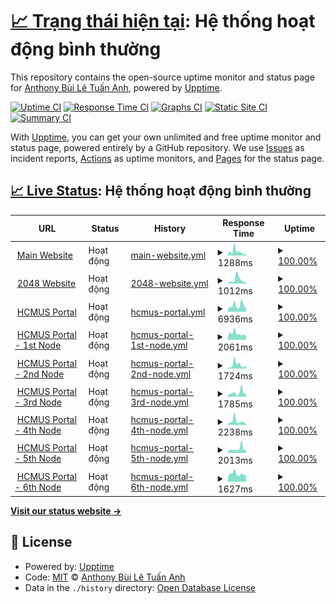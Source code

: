 # [📈 Trạng thái hiện tại](https://status.builetuananh.name.vn): <!--live status--> **Hệ thống hoạt động bình thường**

This repository contains the open-source uptime monitor and status page for [Anthony Bùi Lê Tuấn Anh](https://www.builetuananh.name.vn), powered by [Upptime](https://github.com/upptime/upptime).

[![Uptime CI](https://github.com/anthony2708/status/workflows/Uptime%20CI/badge.svg)](https://github.com/anthony2708/status/actions?query=workflow%3A%22Uptime+CI%22)
[![Response Time CI](https://github.com/anthony2708/status/workflows/Response%20Time%20CI/badge.svg)](https://github.com/anthony2708/status/actions?query=workflow%3A%22Response+Time+CI%22)
[![Graphs CI](https://github.com/anthony2708/status/workflows/Graphs%20CI/badge.svg)](https://github.com/anthony2708/status/actions?query=workflow%3A%22Graphs+CI%22)
[![Static Site CI](https://github.com/anthony2708/status/workflows/Static%20Site%20CI/badge.svg)](https://github.com/anthony2708/status/actions?query=workflow%3A%22Static+Site+CI%22)
[![Summary CI](https://github.com/anthony2708/status/workflows/Summary%20CI/badge.svg)](https://github.com/anthony2708/status/actions?query=workflow%3A%22Summary+CI%22)

With [Upptime](https://upptime.js.org), you can get your own unlimited and free uptime monitor and status page, powered entirely by a GitHub repository. We use [Issues](https://github.com/anthony2708/status/issues) as incident reports, [Actions](https://github.com/anthony2708/status/actions) as uptime monitors, and [Pages](https://status.builetuananh.name.vn) for the status page.

## [📈 Live Status](https://demo.upptime.js.org): <!--live status--> **Hệ thống hoạt động bình thường**

<!--start: status pages-->
<!-- This summary is generated by Upptime (https://github.com/upptime/upptime) -->
<!-- Do not edit this manually, your changes will be overwritten -->
<!-- prettier-ignore -->
| URL | Status | History | Response Time | Uptime |
| --- | ------ | ------- | ------------- | ------ |
| <img alt="" src="https://icons.duckduckgo.com/ip3/www.builetuananh.name.vn.ico" height="13"> [Main Website](https://www.builetuananh.name.vn) | Hoạt động | [main-website.yml](https://github.com/anthony2708/status/commits/HEAD/history/main-website.yml) | <details><summary><img alt="Response time graph" src="./graphs/main-website/response-time-week.png" height="20"> 1288ms</summary><br><a href="https://status.builetuananh.name.vn/history/main-website"><img alt="Response time 801" src="https://img.shields.io/endpoint?url=https%3A%2F%2Fraw.githubusercontent.com%2Fanthony2708%2Fstatus%2FHEAD%2Fapi%2Fmain-website%2Fresponse-time.json"></a><br><a href="https://status.builetuananh.name.vn/history/main-website"><img alt="24-hour response time 879" src="https://img.shields.io/endpoint?url=https%3A%2F%2Fraw.githubusercontent.com%2Fanthony2708%2Fstatus%2FHEAD%2Fapi%2Fmain-website%2Fresponse-time-day.json"></a><br><a href="https://status.builetuananh.name.vn/history/main-website"><img alt="7-day response time 1288" src="https://img.shields.io/endpoint?url=https%3A%2F%2Fraw.githubusercontent.com%2Fanthony2708%2Fstatus%2FHEAD%2Fapi%2Fmain-website%2Fresponse-time-week.json"></a><br><a href="https://status.builetuananh.name.vn/history/main-website"><img alt="30-day response time 897" src="https://img.shields.io/endpoint?url=https%3A%2F%2Fraw.githubusercontent.com%2Fanthony2708%2Fstatus%2FHEAD%2Fapi%2Fmain-website%2Fresponse-time-month.json"></a><br><a href="https://status.builetuananh.name.vn/history/main-website"><img alt="1-year response time 801" src="https://img.shields.io/endpoint?url=https%3A%2F%2Fraw.githubusercontent.com%2Fanthony2708%2Fstatus%2FHEAD%2Fapi%2Fmain-website%2Fresponse-time-year.json"></a></details> | <details><summary><a href="https://status.builetuananh.name.vn/history/main-website">100.00%</a></summary><a href="https://status.builetuananh.name.vn/history/main-website"><img alt="All-time uptime 99.89%" src="https://img.shields.io/endpoint?url=https%3A%2F%2Fraw.githubusercontent.com%2Fanthony2708%2Fstatus%2FHEAD%2Fapi%2Fmain-website%2Fuptime.json"></a><br><a href="https://status.builetuananh.name.vn/history/main-website"><img alt="24-hour uptime 100.00%" src="https://img.shields.io/endpoint?url=https%3A%2F%2Fraw.githubusercontent.com%2Fanthony2708%2Fstatus%2FHEAD%2Fapi%2Fmain-website%2Fuptime-day.json"></a><br><a href="https://status.builetuananh.name.vn/history/main-website"><img alt="7-day uptime 100.00%" src="https://img.shields.io/endpoint?url=https%3A%2F%2Fraw.githubusercontent.com%2Fanthony2708%2Fstatus%2FHEAD%2Fapi%2Fmain-website%2Fuptime-week.json"></a><br><a href="https://status.builetuananh.name.vn/history/main-website"><img alt="30-day uptime 100.00%" src="https://img.shields.io/endpoint?url=https%3A%2F%2Fraw.githubusercontent.com%2Fanthony2708%2Fstatus%2FHEAD%2Fapi%2Fmain-website%2Fuptime-month.json"></a><br><a href="https://status.builetuananh.name.vn/history/main-website"><img alt="1-year uptime 99.89%" src="https://img.shields.io/endpoint?url=https%3A%2F%2Fraw.githubusercontent.com%2Fanthony2708%2Fstatus%2FHEAD%2Fapi%2Fmain-website%2Fuptime-year.json"></a></details>
| <img alt="" src="https://icons.duckduckgo.com/ip3/2048.builetuananh.name.vn.ico" height="13"> [2048 Website](https://2048.builetuananh.name.vn) | Hoạt động | [2048-website.yml](https://github.com/anthony2708/status/commits/HEAD/history/2048-website.yml) | <details><summary><img alt="Response time graph" src="./graphs/2048-website/response-time-week.png" height="20"> 1012ms</summary><br><a href="https://status.builetuananh.name.vn/history/2048-website"><img alt="Response time 786" src="https://img.shields.io/endpoint?url=https%3A%2F%2Fraw.githubusercontent.com%2Fanthony2708%2Fstatus%2FHEAD%2Fapi%2F2048-website%2Fresponse-time.json"></a><br><a href="https://status.builetuananh.name.vn/history/2048-website"><img alt="24-hour response time 558" src="https://img.shields.io/endpoint?url=https%3A%2F%2Fraw.githubusercontent.com%2Fanthony2708%2Fstatus%2FHEAD%2Fapi%2F2048-website%2Fresponse-time-day.json"></a><br><a href="https://status.builetuananh.name.vn/history/2048-website"><img alt="7-day response time 1012" src="https://img.shields.io/endpoint?url=https%3A%2F%2Fraw.githubusercontent.com%2Fanthony2708%2Fstatus%2FHEAD%2Fapi%2F2048-website%2Fresponse-time-week.json"></a><br><a href="https://status.builetuananh.name.vn/history/2048-website"><img alt="30-day response time 1063" src="https://img.shields.io/endpoint?url=https%3A%2F%2Fraw.githubusercontent.com%2Fanthony2708%2Fstatus%2FHEAD%2Fapi%2F2048-website%2Fresponse-time-month.json"></a><br><a href="https://status.builetuananh.name.vn/history/2048-website"><img alt="1-year response time 786" src="https://img.shields.io/endpoint?url=https%3A%2F%2Fraw.githubusercontent.com%2Fanthony2708%2Fstatus%2FHEAD%2Fapi%2F2048-website%2Fresponse-time-year.json"></a></details> | <details><summary><a href="https://status.builetuananh.name.vn/history/2048-website">100.00%</a></summary><a href="https://status.builetuananh.name.vn/history/2048-website"><img alt="All-time uptime 88.55%" src="https://img.shields.io/endpoint?url=https%3A%2F%2Fraw.githubusercontent.com%2Fanthony2708%2Fstatus%2FHEAD%2Fapi%2F2048-website%2Fuptime.json"></a><br><a href="https://status.builetuananh.name.vn/history/2048-website"><img alt="24-hour uptime 100.00%" src="https://img.shields.io/endpoint?url=https%3A%2F%2Fraw.githubusercontent.com%2Fanthony2708%2Fstatus%2FHEAD%2Fapi%2F2048-website%2Fuptime-day.json"></a><br><a href="https://status.builetuananh.name.vn/history/2048-website"><img alt="7-day uptime 100.00%" src="https://img.shields.io/endpoint?url=https%3A%2F%2Fraw.githubusercontent.com%2Fanthony2708%2Fstatus%2FHEAD%2Fapi%2F2048-website%2Fuptime-week.json"></a><br><a href="https://status.builetuananh.name.vn/history/2048-website"><img alt="30-day uptime 90.12%" src="https://img.shields.io/endpoint?url=https%3A%2F%2Fraw.githubusercontent.com%2Fanthony2708%2Fstatus%2FHEAD%2Fapi%2F2048-website%2Fuptime-month.json"></a><br><a href="https://status.builetuananh.name.vn/history/2048-website"><img alt="1-year uptime 88.55%" src="https://img.shields.io/endpoint?url=https%3A%2F%2Fraw.githubusercontent.com%2Fanthony2708%2Fstatus%2FHEAD%2Fapi%2F2048-website%2Fuptime-year.json"></a></details>
| <img alt="" src="https://icons.duckduckgo.com/ip3/portal.hcmus.edu.vn.ico" height="13"> [HCMUS Portal](https://portal.hcmus.edu.vn) | Hoạt động | [hcmus-portal.yml](https://github.com/anthony2708/status/commits/HEAD/history/hcmus-portal.yml) | <details><summary><img alt="Response time graph" src="./graphs/hcmus-portal/response-time-week.png" height="20"> 6936ms</summary><br><a href="https://status.builetuananh.name.vn/history/hcmus-portal"><img alt="Response time 6438" src="https://img.shields.io/endpoint?url=https%3A%2F%2Fraw.githubusercontent.com%2Fanthony2708%2Fstatus%2FHEAD%2Fapi%2Fhcmus-portal%2Fresponse-time.json"></a><br><a href="https://status.builetuananh.name.vn/history/hcmus-portal"><img alt="24-hour response time 6964" src="https://img.shields.io/endpoint?url=https%3A%2F%2Fraw.githubusercontent.com%2Fanthony2708%2Fstatus%2FHEAD%2Fapi%2Fhcmus-portal%2Fresponse-time-day.json"></a><br><a href="https://status.builetuananh.name.vn/history/hcmus-portal"><img alt="7-day response time 6936" src="https://img.shields.io/endpoint?url=https%3A%2F%2Fraw.githubusercontent.com%2Fanthony2708%2Fstatus%2FHEAD%2Fapi%2Fhcmus-portal%2Fresponse-time-week.json"></a><br><a href="https://status.builetuananh.name.vn/history/hcmus-portal"><img alt="30-day response time 7171" src="https://img.shields.io/endpoint?url=https%3A%2F%2Fraw.githubusercontent.com%2Fanthony2708%2Fstatus%2FHEAD%2Fapi%2Fhcmus-portal%2Fresponse-time-month.json"></a><br><a href="https://status.builetuananh.name.vn/history/hcmus-portal"><img alt="1-year response time 6438" src="https://img.shields.io/endpoint?url=https%3A%2F%2Fraw.githubusercontent.com%2Fanthony2708%2Fstatus%2FHEAD%2Fapi%2Fhcmus-portal%2Fresponse-time-year.json"></a></details> | <details><summary><a href="https://status.builetuananh.name.vn/history/hcmus-portal">100.00%</a></summary><a href="https://status.builetuananh.name.vn/history/hcmus-portal"><img alt="All-time uptime 99.84%" src="https://img.shields.io/endpoint?url=https%3A%2F%2Fraw.githubusercontent.com%2Fanthony2708%2Fstatus%2FHEAD%2Fapi%2Fhcmus-portal%2Fuptime.json"></a><br><a href="https://status.builetuananh.name.vn/history/hcmus-portal"><img alt="24-hour uptime 100.00%" src="https://img.shields.io/endpoint?url=https%3A%2F%2Fraw.githubusercontent.com%2Fanthony2708%2Fstatus%2FHEAD%2Fapi%2Fhcmus-portal%2Fuptime-day.json"></a><br><a href="https://status.builetuananh.name.vn/history/hcmus-portal"><img alt="7-day uptime 100.00%" src="https://img.shields.io/endpoint?url=https%3A%2F%2Fraw.githubusercontent.com%2Fanthony2708%2Fstatus%2FHEAD%2Fapi%2Fhcmus-portal%2Fuptime-week.json"></a><br><a href="https://status.builetuananh.name.vn/history/hcmus-portal"><img alt="30-day uptime 100.00%" src="https://img.shields.io/endpoint?url=https%3A%2F%2Fraw.githubusercontent.com%2Fanthony2708%2Fstatus%2FHEAD%2Fapi%2Fhcmus-portal%2Fuptime-month.json"></a><br><a href="https://status.builetuananh.name.vn/history/hcmus-portal"><img alt="1-year uptime 99.84%" src="https://img.shields.io/endpoint?url=https%3A%2F%2Fraw.githubusercontent.com%2Fanthony2708%2Fstatus%2FHEAD%2Fapi%2Fhcmus-portal%2Fuptime-year.json"></a></details>
| <img alt="" src="https://icons.duckduckgo.com/ip3/portal1.hcmus.edu.vn.ico" height="13"> [HCMUS Portal - 1st Node](https://portal1.hcmus.edu.vn) | Hoạt động | [hcmus-portal-1st-node.yml](https://github.com/anthony2708/status/commits/HEAD/history/hcmus-portal-1st-node.yml) | <details><summary><img alt="Response time graph" src="./graphs/hcmus-portal-1st-node/response-time-week.png" height="20"> 2061ms</summary><br><a href="https://status.builetuananh.name.vn/history/hcmus-portal-1st-node"><img alt="Response time 2170" src="https://img.shields.io/endpoint?url=https%3A%2F%2Fraw.githubusercontent.com%2Fanthony2708%2Fstatus%2FHEAD%2Fapi%2Fhcmus-portal-1st-node%2Fresponse-time.json"></a><br><a href="https://status.builetuananh.name.vn/history/hcmus-portal-1st-node"><img alt="24-hour response time 1898" src="https://img.shields.io/endpoint?url=https%3A%2F%2Fraw.githubusercontent.com%2Fanthony2708%2Fstatus%2FHEAD%2Fapi%2Fhcmus-portal-1st-node%2Fresponse-time-day.json"></a><br><a href="https://status.builetuananh.name.vn/history/hcmus-portal-1st-node"><img alt="7-day response time 2061" src="https://img.shields.io/endpoint?url=https%3A%2F%2Fraw.githubusercontent.com%2Fanthony2708%2Fstatus%2FHEAD%2Fapi%2Fhcmus-portal-1st-node%2Fresponse-time-week.json"></a><br><a href="https://status.builetuananh.name.vn/history/hcmus-portal-1st-node"><img alt="30-day response time 2202" src="https://img.shields.io/endpoint?url=https%3A%2F%2Fraw.githubusercontent.com%2Fanthony2708%2Fstatus%2FHEAD%2Fapi%2Fhcmus-portal-1st-node%2Fresponse-time-month.json"></a><br><a href="https://status.builetuananh.name.vn/history/hcmus-portal-1st-node"><img alt="1-year response time 2170" src="https://img.shields.io/endpoint?url=https%3A%2F%2Fraw.githubusercontent.com%2Fanthony2708%2Fstatus%2FHEAD%2Fapi%2Fhcmus-portal-1st-node%2Fresponse-time-year.json"></a></details> | <details><summary><a href="https://status.builetuananh.name.vn/history/hcmus-portal-1st-node">100.00%</a></summary><a href="https://status.builetuananh.name.vn/history/hcmus-portal-1st-node"><img alt="All-time uptime 99.86%" src="https://img.shields.io/endpoint?url=https%3A%2F%2Fraw.githubusercontent.com%2Fanthony2708%2Fstatus%2FHEAD%2Fapi%2Fhcmus-portal-1st-node%2Fuptime.json"></a><br><a href="https://status.builetuananh.name.vn/history/hcmus-portal-1st-node"><img alt="24-hour uptime 100.00%" src="https://img.shields.io/endpoint?url=https%3A%2F%2Fraw.githubusercontent.com%2Fanthony2708%2Fstatus%2FHEAD%2Fapi%2Fhcmus-portal-1st-node%2Fuptime-day.json"></a><br><a href="https://status.builetuananh.name.vn/history/hcmus-portal-1st-node"><img alt="7-day uptime 100.00%" src="https://img.shields.io/endpoint?url=https%3A%2F%2Fraw.githubusercontent.com%2Fanthony2708%2Fstatus%2FHEAD%2Fapi%2Fhcmus-portal-1st-node%2Fuptime-week.json"></a><br><a href="https://status.builetuananh.name.vn/history/hcmus-portal-1st-node"><img alt="30-day uptime 100.00%" src="https://img.shields.io/endpoint?url=https%3A%2F%2Fraw.githubusercontent.com%2Fanthony2708%2Fstatus%2FHEAD%2Fapi%2Fhcmus-portal-1st-node%2Fuptime-month.json"></a><br><a href="https://status.builetuananh.name.vn/history/hcmus-portal-1st-node"><img alt="1-year uptime 99.86%" src="https://img.shields.io/endpoint?url=https%3A%2F%2Fraw.githubusercontent.com%2Fanthony2708%2Fstatus%2FHEAD%2Fapi%2Fhcmus-portal-1st-node%2Fuptime-year.json"></a></details>
| <img alt="" src="https://icons.duckduckgo.com/ip3/portal2.hcmus.edu.vn.ico" height="13"> [HCMUS Portal - 2nd Node](https://portal2.hcmus.edu.vn) | Hoạt động | [hcmus-portal-2nd-node.yml](https://github.com/anthony2708/status/commits/HEAD/history/hcmus-portal-2nd-node.yml) | <details><summary><img alt="Response time graph" src="./graphs/hcmus-portal-2nd-node/response-time-week.png" height="20"> 1724ms</summary><br><a href="https://status.builetuananh.name.vn/history/hcmus-portal-2nd-node"><img alt="Response time 1974" src="https://img.shields.io/endpoint?url=https%3A%2F%2Fraw.githubusercontent.com%2Fanthony2708%2Fstatus%2FHEAD%2Fapi%2Fhcmus-portal-2nd-node%2Fresponse-time.json"></a><br><a href="https://status.builetuananh.name.vn/history/hcmus-portal-2nd-node"><img alt="24-hour response time 3138" src="https://img.shields.io/endpoint?url=https%3A%2F%2Fraw.githubusercontent.com%2Fanthony2708%2Fstatus%2FHEAD%2Fapi%2Fhcmus-portal-2nd-node%2Fresponse-time-day.json"></a><br><a href="https://status.builetuananh.name.vn/history/hcmus-portal-2nd-node"><img alt="7-day response time 1724" src="https://img.shields.io/endpoint?url=https%3A%2F%2Fraw.githubusercontent.com%2Fanthony2708%2Fstatus%2FHEAD%2Fapi%2Fhcmus-portal-2nd-node%2Fresponse-time-week.json"></a><br><a href="https://status.builetuananh.name.vn/history/hcmus-portal-2nd-node"><img alt="30-day response time 1667" src="https://img.shields.io/endpoint?url=https%3A%2F%2Fraw.githubusercontent.com%2Fanthony2708%2Fstatus%2FHEAD%2Fapi%2Fhcmus-portal-2nd-node%2Fresponse-time-month.json"></a><br><a href="https://status.builetuananh.name.vn/history/hcmus-portal-2nd-node"><img alt="1-year response time 1974" src="https://img.shields.io/endpoint?url=https%3A%2F%2Fraw.githubusercontent.com%2Fanthony2708%2Fstatus%2FHEAD%2Fapi%2Fhcmus-portal-2nd-node%2Fresponse-time-year.json"></a></details> | <details><summary><a href="https://status.builetuananh.name.vn/history/hcmus-portal-2nd-node">100.00%</a></summary><a href="https://status.builetuananh.name.vn/history/hcmus-portal-2nd-node"><img alt="All-time uptime 99.86%" src="https://img.shields.io/endpoint?url=https%3A%2F%2Fraw.githubusercontent.com%2Fanthony2708%2Fstatus%2FHEAD%2Fapi%2Fhcmus-portal-2nd-node%2Fuptime.json"></a><br><a href="https://status.builetuananh.name.vn/history/hcmus-portal-2nd-node"><img alt="24-hour uptime 100.00%" src="https://img.shields.io/endpoint?url=https%3A%2F%2Fraw.githubusercontent.com%2Fanthony2708%2Fstatus%2FHEAD%2Fapi%2Fhcmus-portal-2nd-node%2Fuptime-day.json"></a><br><a href="https://status.builetuananh.name.vn/history/hcmus-portal-2nd-node"><img alt="7-day uptime 100.00%" src="https://img.shields.io/endpoint?url=https%3A%2F%2Fraw.githubusercontent.com%2Fanthony2708%2Fstatus%2FHEAD%2Fapi%2Fhcmus-portal-2nd-node%2Fuptime-week.json"></a><br><a href="https://status.builetuananh.name.vn/history/hcmus-portal-2nd-node"><img alt="30-day uptime 100.00%" src="https://img.shields.io/endpoint?url=https%3A%2F%2Fraw.githubusercontent.com%2Fanthony2708%2Fstatus%2FHEAD%2Fapi%2Fhcmus-portal-2nd-node%2Fuptime-month.json"></a><br><a href="https://status.builetuananh.name.vn/history/hcmus-portal-2nd-node"><img alt="1-year uptime 99.86%" src="https://img.shields.io/endpoint?url=https%3A%2F%2Fraw.githubusercontent.com%2Fanthony2708%2Fstatus%2FHEAD%2Fapi%2Fhcmus-portal-2nd-node%2Fuptime-year.json"></a></details>
| <img alt="" src="https://icons.duckduckgo.com/ip3/portal3.hcmus.edu.vn.ico" height="13"> [HCMUS Portal - 3rd Node](https://portal3.hcmus.edu.vn) | Hoạt động | [hcmus-portal-3rd-node.yml](https://github.com/anthony2708/status/commits/HEAD/history/hcmus-portal-3rd-node.yml) | <details><summary><img alt="Response time graph" src="./graphs/hcmus-portal-3rd-node/response-time-week.png" height="20"> 1785ms</summary><br><a href="https://status.builetuananh.name.vn/history/hcmus-portal-3rd-node"><img alt="Response time 2170" src="https://img.shields.io/endpoint?url=https%3A%2F%2Fraw.githubusercontent.com%2Fanthony2708%2Fstatus%2FHEAD%2Fapi%2Fhcmus-portal-3rd-node%2Fresponse-time.json"></a><br><a href="https://status.builetuananh.name.vn/history/hcmus-portal-3rd-node"><img alt="24-hour response time 587" src="https://img.shields.io/endpoint?url=https%3A%2F%2Fraw.githubusercontent.com%2Fanthony2708%2Fstatus%2FHEAD%2Fapi%2Fhcmus-portal-3rd-node%2Fresponse-time-day.json"></a><br><a href="https://status.builetuananh.name.vn/history/hcmus-portal-3rd-node"><img alt="7-day response time 1785" src="https://img.shields.io/endpoint?url=https%3A%2F%2Fraw.githubusercontent.com%2Fanthony2708%2Fstatus%2FHEAD%2Fapi%2Fhcmus-portal-3rd-node%2Fresponse-time-week.json"></a><br><a href="https://status.builetuananh.name.vn/history/hcmus-portal-3rd-node"><img alt="30-day response time 1953" src="https://img.shields.io/endpoint?url=https%3A%2F%2Fraw.githubusercontent.com%2Fanthony2708%2Fstatus%2FHEAD%2Fapi%2Fhcmus-portal-3rd-node%2Fresponse-time-month.json"></a><br><a href="https://status.builetuananh.name.vn/history/hcmus-portal-3rd-node"><img alt="1-year response time 2170" src="https://img.shields.io/endpoint?url=https%3A%2F%2Fraw.githubusercontent.com%2Fanthony2708%2Fstatus%2FHEAD%2Fapi%2Fhcmus-portal-3rd-node%2Fresponse-time-year.json"></a></details> | <details><summary><a href="https://status.builetuananh.name.vn/history/hcmus-portal-3rd-node">100.00%</a></summary><a href="https://status.builetuananh.name.vn/history/hcmus-portal-3rd-node"><img alt="All-time uptime 99.87%" src="https://img.shields.io/endpoint?url=https%3A%2F%2Fraw.githubusercontent.com%2Fanthony2708%2Fstatus%2FHEAD%2Fapi%2Fhcmus-portal-3rd-node%2Fuptime.json"></a><br><a href="https://status.builetuananh.name.vn/history/hcmus-portal-3rd-node"><img alt="24-hour uptime 100.00%" src="https://img.shields.io/endpoint?url=https%3A%2F%2Fraw.githubusercontent.com%2Fanthony2708%2Fstatus%2FHEAD%2Fapi%2Fhcmus-portal-3rd-node%2Fuptime-day.json"></a><br><a href="https://status.builetuananh.name.vn/history/hcmus-portal-3rd-node"><img alt="7-day uptime 100.00%" src="https://img.shields.io/endpoint?url=https%3A%2F%2Fraw.githubusercontent.com%2Fanthony2708%2Fstatus%2FHEAD%2Fapi%2Fhcmus-portal-3rd-node%2Fuptime-week.json"></a><br><a href="https://status.builetuananh.name.vn/history/hcmus-portal-3rd-node"><img alt="30-day uptime 100.00%" src="https://img.shields.io/endpoint?url=https%3A%2F%2Fraw.githubusercontent.com%2Fanthony2708%2Fstatus%2FHEAD%2Fapi%2Fhcmus-portal-3rd-node%2Fuptime-month.json"></a><br><a href="https://status.builetuananh.name.vn/history/hcmus-portal-3rd-node"><img alt="1-year uptime 99.87%" src="https://img.shields.io/endpoint?url=https%3A%2F%2Fraw.githubusercontent.com%2Fanthony2708%2Fstatus%2FHEAD%2Fapi%2Fhcmus-portal-3rd-node%2Fuptime-year.json"></a></details>
| <img alt="" src="https://icons.duckduckgo.com/ip3/portal4.hcmus.edu.vn.ico" height="13"> [HCMUS Portal - 4th Node](https://portal4.hcmus.edu.vn) | Hoạt động | [hcmus-portal-4th-node.yml](https://github.com/anthony2708/status/commits/HEAD/history/hcmus-portal-4th-node.yml) | <details><summary><img alt="Response time graph" src="./graphs/hcmus-portal-4th-node/response-time-week.png" height="20"> 2238ms</summary><br><a href="https://status.builetuananh.name.vn/history/hcmus-portal-4th-node"><img alt="Response time 2130" src="https://img.shields.io/endpoint?url=https%3A%2F%2Fraw.githubusercontent.com%2Fanthony2708%2Fstatus%2FHEAD%2Fapi%2Fhcmus-portal-4th-node%2Fresponse-time.json"></a><br><a href="https://status.builetuananh.name.vn/history/hcmus-portal-4th-node"><img alt="24-hour response time 2018" src="https://img.shields.io/endpoint?url=https%3A%2F%2Fraw.githubusercontent.com%2Fanthony2708%2Fstatus%2FHEAD%2Fapi%2Fhcmus-portal-4th-node%2Fresponse-time-day.json"></a><br><a href="https://status.builetuananh.name.vn/history/hcmus-portal-4th-node"><img alt="7-day response time 2238" src="https://img.shields.io/endpoint?url=https%3A%2F%2Fraw.githubusercontent.com%2Fanthony2708%2Fstatus%2FHEAD%2Fapi%2Fhcmus-portal-4th-node%2Fresponse-time-week.json"></a><br><a href="https://status.builetuananh.name.vn/history/hcmus-portal-4th-node"><img alt="30-day response time 2120" src="https://img.shields.io/endpoint?url=https%3A%2F%2Fraw.githubusercontent.com%2Fanthony2708%2Fstatus%2FHEAD%2Fapi%2Fhcmus-portal-4th-node%2Fresponse-time-month.json"></a><br><a href="https://status.builetuananh.name.vn/history/hcmus-portal-4th-node"><img alt="1-year response time 2130" src="https://img.shields.io/endpoint?url=https%3A%2F%2Fraw.githubusercontent.com%2Fanthony2708%2Fstatus%2FHEAD%2Fapi%2Fhcmus-portal-4th-node%2Fresponse-time-year.json"></a></details> | <details><summary><a href="https://status.builetuananh.name.vn/history/hcmus-portal-4th-node">100.00%</a></summary><a href="https://status.builetuananh.name.vn/history/hcmus-portal-4th-node"><img alt="All-time uptime 99.89%" src="https://img.shields.io/endpoint?url=https%3A%2F%2Fraw.githubusercontent.com%2Fanthony2708%2Fstatus%2FHEAD%2Fapi%2Fhcmus-portal-4th-node%2Fuptime.json"></a><br><a href="https://status.builetuananh.name.vn/history/hcmus-portal-4th-node"><img alt="24-hour uptime 100.00%" src="https://img.shields.io/endpoint?url=https%3A%2F%2Fraw.githubusercontent.com%2Fanthony2708%2Fstatus%2FHEAD%2Fapi%2Fhcmus-portal-4th-node%2Fuptime-day.json"></a><br><a href="https://status.builetuananh.name.vn/history/hcmus-portal-4th-node"><img alt="7-day uptime 100.00%" src="https://img.shields.io/endpoint?url=https%3A%2F%2Fraw.githubusercontent.com%2Fanthony2708%2Fstatus%2FHEAD%2Fapi%2Fhcmus-portal-4th-node%2Fuptime-week.json"></a><br><a href="https://status.builetuananh.name.vn/history/hcmus-portal-4th-node"><img alt="30-day uptime 100.00%" src="https://img.shields.io/endpoint?url=https%3A%2F%2Fraw.githubusercontent.com%2Fanthony2708%2Fstatus%2FHEAD%2Fapi%2Fhcmus-portal-4th-node%2Fuptime-month.json"></a><br><a href="https://status.builetuananh.name.vn/history/hcmus-portal-4th-node"><img alt="1-year uptime 99.89%" src="https://img.shields.io/endpoint?url=https%3A%2F%2Fraw.githubusercontent.com%2Fanthony2708%2Fstatus%2FHEAD%2Fapi%2Fhcmus-portal-4th-node%2Fuptime-year.json"></a></details>
| <img alt="" src="https://icons.duckduckgo.com/ip3/portal5.hcmus.edu.vn.ico" height="13"> [HCMUS Portal - 5th Node](https://portal5.hcmus.edu.vn) | Hoạt động | [hcmus-portal-5th-node.yml](https://github.com/anthony2708/status/commits/HEAD/history/hcmus-portal-5th-node.yml) | <details><summary><img alt="Response time graph" src="./graphs/hcmus-portal-5th-node/response-time-week.png" height="20"> 2013ms</summary><br><a href="https://status.builetuananh.name.vn/history/hcmus-portal-5th-node"><img alt="Response time 2031" src="https://img.shields.io/endpoint?url=https%3A%2F%2Fraw.githubusercontent.com%2Fanthony2708%2Fstatus%2FHEAD%2Fapi%2Fhcmus-portal-5th-node%2Fresponse-time.json"></a><br><a href="https://status.builetuananh.name.vn/history/hcmus-portal-5th-node"><img alt="24-hour response time 1891" src="https://img.shields.io/endpoint?url=https%3A%2F%2Fraw.githubusercontent.com%2Fanthony2708%2Fstatus%2FHEAD%2Fapi%2Fhcmus-portal-5th-node%2Fresponse-time-day.json"></a><br><a href="https://status.builetuananh.name.vn/history/hcmus-portal-5th-node"><img alt="7-day response time 2013" src="https://img.shields.io/endpoint?url=https%3A%2F%2Fraw.githubusercontent.com%2Fanthony2708%2Fstatus%2FHEAD%2Fapi%2Fhcmus-portal-5th-node%2Fresponse-time-week.json"></a><br><a href="https://status.builetuananh.name.vn/history/hcmus-portal-5th-node"><img alt="30-day response time 2154" src="https://img.shields.io/endpoint?url=https%3A%2F%2Fraw.githubusercontent.com%2Fanthony2708%2Fstatus%2FHEAD%2Fapi%2Fhcmus-portal-5th-node%2Fresponse-time-month.json"></a><br><a href="https://status.builetuananh.name.vn/history/hcmus-portal-5th-node"><img alt="1-year response time 2031" src="https://img.shields.io/endpoint?url=https%3A%2F%2Fraw.githubusercontent.com%2Fanthony2708%2Fstatus%2FHEAD%2Fapi%2Fhcmus-portal-5th-node%2Fresponse-time-year.json"></a></details> | <details><summary><a href="https://status.builetuananh.name.vn/history/hcmus-portal-5th-node">100.00%</a></summary><a href="https://status.builetuananh.name.vn/history/hcmus-portal-5th-node"><img alt="All-time uptime 99.89%" src="https://img.shields.io/endpoint?url=https%3A%2F%2Fraw.githubusercontent.com%2Fanthony2708%2Fstatus%2FHEAD%2Fapi%2Fhcmus-portal-5th-node%2Fuptime.json"></a><br><a href="https://status.builetuananh.name.vn/history/hcmus-portal-5th-node"><img alt="24-hour uptime 100.00%" src="https://img.shields.io/endpoint?url=https%3A%2F%2Fraw.githubusercontent.com%2Fanthony2708%2Fstatus%2FHEAD%2Fapi%2Fhcmus-portal-5th-node%2Fuptime-day.json"></a><br><a href="https://status.builetuananh.name.vn/history/hcmus-portal-5th-node"><img alt="7-day uptime 100.00%" src="https://img.shields.io/endpoint?url=https%3A%2F%2Fraw.githubusercontent.com%2Fanthony2708%2Fstatus%2FHEAD%2Fapi%2Fhcmus-portal-5th-node%2Fuptime-week.json"></a><br><a href="https://status.builetuananh.name.vn/history/hcmus-portal-5th-node"><img alt="30-day uptime 100.00%" src="https://img.shields.io/endpoint?url=https%3A%2F%2Fraw.githubusercontent.com%2Fanthony2708%2Fstatus%2FHEAD%2Fapi%2Fhcmus-portal-5th-node%2Fuptime-month.json"></a><br><a href="https://status.builetuananh.name.vn/history/hcmus-portal-5th-node"><img alt="1-year uptime 99.89%" src="https://img.shields.io/endpoint?url=https%3A%2F%2Fraw.githubusercontent.com%2Fanthony2708%2Fstatus%2FHEAD%2Fapi%2Fhcmus-portal-5th-node%2Fuptime-year.json"></a></details>
| <img alt="" src="https://icons.duckduckgo.com/ip3/portal6.hcmus.edu.vn.ico" height="13"> [HCMUS Portal - 6th Node](https://portal6.hcmus.edu.vn) | Hoạt động | [hcmus-portal-6th-node.yml](https://github.com/anthony2708/status/commits/HEAD/history/hcmus-portal-6th-node.yml) | <details><summary><img alt="Response time graph" src="./graphs/hcmus-portal-6th-node/response-time-week.png" height="20"> 1627ms</summary><br><a href="https://status.builetuananh.name.vn/history/hcmus-portal-6th-node"><img alt="Response time 1884" src="https://img.shields.io/endpoint?url=https%3A%2F%2Fraw.githubusercontent.com%2Fanthony2708%2Fstatus%2FHEAD%2Fapi%2Fhcmus-portal-6th-node%2Fresponse-time.json"></a><br><a href="https://status.builetuananh.name.vn/history/hcmus-portal-6th-node"><img alt="24-hour response time 2171" src="https://img.shields.io/endpoint?url=https%3A%2F%2Fraw.githubusercontent.com%2Fanthony2708%2Fstatus%2FHEAD%2Fapi%2Fhcmus-portal-6th-node%2Fresponse-time-day.json"></a><br><a href="https://status.builetuananh.name.vn/history/hcmus-portal-6th-node"><img alt="7-day response time 1627" src="https://img.shields.io/endpoint?url=https%3A%2F%2Fraw.githubusercontent.com%2Fanthony2708%2Fstatus%2FHEAD%2Fapi%2Fhcmus-portal-6th-node%2Fresponse-time-week.json"></a><br><a href="https://status.builetuananh.name.vn/history/hcmus-portal-6th-node"><img alt="30-day response time 1760" src="https://img.shields.io/endpoint?url=https%3A%2F%2Fraw.githubusercontent.com%2Fanthony2708%2Fstatus%2FHEAD%2Fapi%2Fhcmus-portal-6th-node%2Fresponse-time-month.json"></a><br><a href="https://status.builetuananh.name.vn/history/hcmus-portal-6th-node"><img alt="1-year response time 1884" src="https://img.shields.io/endpoint?url=https%3A%2F%2Fraw.githubusercontent.com%2Fanthony2708%2Fstatus%2FHEAD%2Fapi%2Fhcmus-portal-6th-node%2Fresponse-time-year.json"></a></details> | <details><summary><a href="https://status.builetuananh.name.vn/history/hcmus-portal-6th-node">100.00%</a></summary><a href="https://status.builetuananh.name.vn/history/hcmus-portal-6th-node"><img alt="All-time uptime 99.89%" src="https://img.shields.io/endpoint?url=https%3A%2F%2Fraw.githubusercontent.com%2Fanthony2708%2Fstatus%2FHEAD%2Fapi%2Fhcmus-portal-6th-node%2Fuptime.json"></a><br><a href="https://status.builetuananh.name.vn/history/hcmus-portal-6th-node"><img alt="24-hour uptime 100.00%" src="https://img.shields.io/endpoint?url=https%3A%2F%2Fraw.githubusercontent.com%2Fanthony2708%2Fstatus%2FHEAD%2Fapi%2Fhcmus-portal-6th-node%2Fuptime-day.json"></a><br><a href="https://status.builetuananh.name.vn/history/hcmus-portal-6th-node"><img alt="7-day uptime 100.00%" src="https://img.shields.io/endpoint?url=https%3A%2F%2Fraw.githubusercontent.com%2Fanthony2708%2Fstatus%2FHEAD%2Fapi%2Fhcmus-portal-6th-node%2Fuptime-week.json"></a><br><a href="https://status.builetuananh.name.vn/history/hcmus-portal-6th-node"><img alt="30-day uptime 100.00%" src="https://img.shields.io/endpoint?url=https%3A%2F%2Fraw.githubusercontent.com%2Fanthony2708%2Fstatus%2FHEAD%2Fapi%2Fhcmus-portal-6th-node%2Fuptime-month.json"></a><br><a href="https://status.builetuananh.name.vn/history/hcmus-portal-6th-node"><img alt="1-year uptime 99.89%" src="https://img.shields.io/endpoint?url=https%3A%2F%2Fraw.githubusercontent.com%2Fanthony2708%2Fstatus%2FHEAD%2Fapi%2Fhcmus-portal-6th-node%2Fuptime-year.json"></a></details>

<!--end: status pages-->

[**Visit our status website →**](https://status.builetuananh.name.vn)

## 📄 License

- Powered by: [Upptime](https://github.com/upptime/upptime)
- Code: [MIT](./LICENSE) © [Anthony Bùi Lê Tuấn Anh](https://www.builetuananh.name.vn)
- Data in the `./history` directory: [Open Database License](https://opendatacommons.org/licenses/odbl/1-0/)
